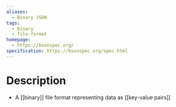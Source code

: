 ```yaml
---
aliases:
  - Binary JSON
tags:
  - binary
  - file-format
homepage:
  - https://bsonspec.org/
specification: https://bsonspec.org/spec.html
---
```

# Description
- A [[binary]] file format representing data as [[key-value pairs]]